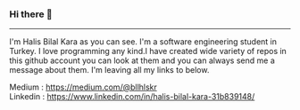 ### Hi there 👋
<hr>


I'm Halis Bilal Kara as you can see. I'm a software engineering student in Turkey. I love programming any kind.I have created wide variety of repos in this github account you can look at them and you can always send me a message about them. I'm leaving all my links to below.

Medium : https://medium.com/@bllhlskr
<br>
Linkedin : https://www.linkedin.com/in/halis-bilal-kara-31b839148/
